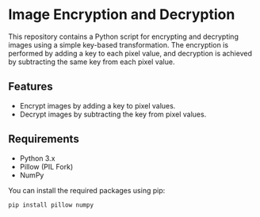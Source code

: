 # Image Encryption and Decryption

This repository contains a Python script for encrypting and decrypting images using a simple key-based transformation. The encryption is performed by adding a key to each pixel value, and decryption is achieved by subtracting the same key from each pixel value.

## Features

- Encrypt images by adding a key to pixel values.
- Decrypt images by subtracting the key from pixel values.

## Requirements

- Python 3.x
- Pillow (PIL Fork)
- NumPy

You can install the required packages using pip:

```bash
pip install pillow numpy
